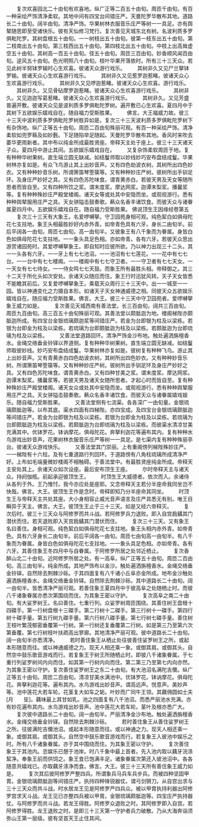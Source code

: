 <!-- { "loadSidebar": true } -->
　　复次欢喜园北二十由旬有欢喜地。纵广正等二百五十由旬。周匝千由旬。有百一种采绘严饰清净柔软。其地中间有四宝台间错庄严。天曼陀罗华散布其地。道路长二十由旬。阔半由旬。清净严饰。华果树林衣服音乐庄严等树一一具足。亦有舆辇随思即至受诸快乐。彼有天仙修习梵行。复次善见天城东北有树。名波利质多罗俱毗陀罗。其树盘根五十由旬。一一树枝出五十由旬。彼第一枝东出五十由旬。第二枝南出五十由旬。第三枝西出五十由旬。第四枝北出五十由旬。中枝上出高耸虚空五十由旬。其树高一百五十由旬。径五十由旬。周匝三百由旬。妙香顺风闻百由旬。逆风五十由旬。色光明照八十由旬。枝叶华果开落依时。所有三十三天众。若见此树半努钵罗输时心生欢喜。彼诸天众游行戏乐。
　　其树非久又见尸兰拏钵罗输。彼诸天众心生欢喜游行戏乐。
　　其树非久又见惹罗迦惹睹。彼诸天众心生欢喜游行戏乐。
　　其树非久又见啰迦惹睹。彼诸天众心生欢喜。游行戏乐。
　　其树非久。又见骨砧摩罗迦惹睹。彼诸天众心生欢喜游行戏乐。
　　其树非久。又见迦迦写葛惹睹。彼诸天众心生欢喜游行戏乐。
　　其树非久。又见芳盛普遍开敷。彼诸天众见是波利质多罗俱毗陀罗树。遍开敷已心生欢喜。夏四月中于其树下五欲娱乐嬉戏自在。随自福力受斯胜果。
　　佛言。大王福威力故。彼三十三天中波利质多罗俱毗陀罗树胜异如是。复次三十三天波利质多罗俱毗陀罗树下有杂饰地。纵广正等五十由旬。周匝二百由旬殊丽可观。有百一种采绘严饰。清净柔软如兜罗緜及如妙氎。下足随陷举足随起。天曼陀罗华散布其地。香风时来吹去萎华更雨新者。其中布以纯金所成最胜贤座。帝释天主处于座上。彼三十三天诸天子众。夏四月中游止其间。五欲娱乐嬉戏自在。
　　又复杂饰柔软周匝于地。复有种种华树果树。直生端立圆无缺减。如结鬘师取以妙线妙巧安布盘结成鬘。华果树林亦复如是。有众飞鸟游止其上出妙音声。又有四色劫波衣树。其树所出四色妙衣。又有种种妙音乐树。所谓箫笛琴箜篌等。又有种种妙庄严树。彼树所出手钏足环。及身庄严妙好之具。又有四色苏陀味食。谓青黄赤白。若彼天男及天女等随所思者而皆自至。又有四种所饮之浆。谓末度浆。摩达网浆。迦谭末梨浆。播曩浆等。复有种种殊妙庄严殿堂楼阁。诸天女等或处其中安隐而坐。或观视游行。悉有种种舆辇服用庄严之具。天女骈隘击鼓奏歌。爇众名香丰诸饮食。而彼天众与诸眷属夏四月中。五欲娱乐嬉戏自在。随自福力受斯胜果。
佛说顶生王因缘经卷第五
　　复次三十三天有大象王。名爱啰嚩拏。守卫园苑身相可观。纯色絜白如俱母陀花七支拄地。象王头相最胜妙好内赤外青。如帝青色具有六牙。身长二由旬半。前后平阔各一由旬。周匝七由旬。高一由旬半。又彼象王有八千象而为眷属。身皆白色如俱母陀花七支拄地。一一象头具足色相。亦如帝青。各有六牙。若彼天众思出游赏诸园苑时。其爱啰嚩拏象王。即自知时应彼所欲。乃以神力出现三十二头。其一一头各有六牙。一一牙上有七七池沼。一一池沼有七七莲花。一一花中有七七台。一一台中有七七楼阁。一一楼阁中有七七守卫者。一一守卫者有七七天女。一一天女有七七侍女。一一侍女鸣七七天鼓。而象王所有最胜头相。帝释御之。其三十二天于所化头如次安处。余诸天众随应而住。象王行时迅犹风转。天子天女皆悉不能瞻其前后。又复爱啰嚩拏象王。乘载天众周行三十三天中。出一一城至一一园。皆以神通变化之力摄自本形。如诸天子天女神通威德之相。同彼天众五欲娱乐嬉戏自在。随应福力受斯胜果。佛言。大王。彼三十三天中守卫园苑者。爱啰嚩拏象王威力如是。
　　复次善见天城西南有善法堂。长三百由旬。阔共三百由旬。周匝九百由旬。高三百五十由旬殊丽可观。其善法堂以颇胝迦为地。楼阁梯陛亦颇胝迦所成。有四宝台金银琉璃颇迦浆等间错庄严。若金为台即银为柱及以梁栋。若银为台即金为柱及以梁栋。若琉璃为台即颇胝迦为柱及以梁栋。若颇胝迦为台即琉璃为柱及以梁栋。
　　又善法堂道路回环。清净严饰金沙布地。触处遍洒旃檀香水。金绳交络垂金铃铎以界道侧。复有种种华树果树。直生端立圆无缺减。如结鬘师取彼妙线。妙巧安布盘结成鬘。华果树林亦复如是。彼树复有种种飞鸟。游止其上出妙音声。又有青黄赤白四色劫波衣树。其树所出四色妙衣。又有种种妙音乐树。所谓箫笛琴箜篌等。又有种种妙庄严树。彼树所出手钏足环及身庄严妙好之具。又有四色苏陀味食。谓青黄赤白。又有四种甘美之浆。谓末度浆。摩达网浆。迦谭末梨浆。播曩浆等。若彼天男及诸天女随所思者。才起心时而皆自至。复有种种殊妙庄严殿堂楼阁。诸天女众或处其中安隐而坐。或观视游行。悉有种种舆辇服用庄严之具。天女骈隘击鼓奏歌。爇众名香丰诸饮食。而彼天众与诸眷属嬉戏娱乐。随自福力受斯胜果。
　　又善法堂侧有七流渠。各各深广一由旬量。金银琉璃颇胝迦等。以布其底。渠水四面有四梯陛。亦四宝成。及四宝台金银琉璃颇胝迦等间错庄严。若金为台即银为柱及以梁栋。若银为台即金为柱及以梁栋。若琉璃为台即颇胝迦为柱及以梁栋。若颇胝迦为台即琉璃为柱及以梁栋。而彼渠水清凉甘美充满其中。优钵罗花。钵讷摩花。俱母陀花。奔拏利迦花等遍布其内。复有种种水鸟游戏出妙音声。花果树林衣服音乐庄严等树一一具足。是七渠内复有种种殊丽亭台。彼诸天众游戏快乐。
　　又善法堂其门崇丽。上有重阁傍列梯陛殊妙庄严。一一梯陛有十六柱。及有七重道路行列回环。于道路傍有八角柱琉璃所成清净严好。上布如毛端量微妙楼阁不相触碍。于善法堂中。有最胜贤座纯金所成。帝释天主安处其上。余诸天众如次设座。最后安布顶生王座。
　　尔时帝释天主与诸天众。持阏伽瓶。前起承迎彼顶生王。
　　时顶生王大威德者。依次而入。余诸侍从各列于外。王乃惟忖。我今亦应处是座耶。又念帝释天主若分半座命我同坐岂不快哉。佛言。大王。彼顶生王作是念时。帝释即知乃分半座命其同坐。
　　时顶生王与帝释天主共处其座。大小身相容止威光音声语言及庄严具悉无有别。唯王目瞬异于天主。佛言。大王。彼顶生王止于三十三天。如是又经六帝释灭。
　　复次后时。彼三十三天众与阿修罗而共斗战。若阿修罗兵力退败。即入自宫扃鐍其门潜伏而住。若天退败即入天宫扃鐍其门潜伏而住。
　　复次三十三天。又有象王名曰善住。身相可观。纯色絜白如俱母陀花七支拄地。象王头相内赤外青。如帝青色。具有六牙身长二由旬半。前后平阔各一由旬。周匝七由旬高一由旬半。有八千象而为眷属。身皆白色如俱母陀花七支拄地。一一象头具足色相。亦如帝青。各有六牙。其善住象王冬四月中与自眷属。于阿修罗所居之处邻近栖止。
　　复次香醉山北二十由旬。近阿修罗所居之处。有一高阜。纵广正等五十由旬。周匝二百由旬。高三由旬半。纯金所成。其地严饰布以金沙。触处遍洒旃檀香水。金绳交络垂金铃铎。自然除去荆棘沙砾。于其四面复有八千诸小丘阜亦金所成。地布金沙触处遍洒旃檀香水。金绳交络垂金铃铎。自然除去荆棘沙砾。其中道路长二十由旬。阔一由旬半。皆悉清净严丽可观。若善住象王夏四月中于彼高阜之处随栖止时。而彼八千诸象眷属亦悉次第围绕而住。为其象王密以守护。
　　复次高阜之南二十由旬。有大娑罗树王。名曰善住。七重行列。众娑罗树周匝围绕。其善住树王盘根十四磔手。第一行树盘根十三磔手。第二行树十二磔手。第三行树十一磔手。第四行树十磔手量。第五行树九磔手量。第六行树八磔手量。第七行树七磔手量。善住树王枝叶繁茂郁密垂覆第一行树。第一行树还复垂覆第二行树。如是第三乃至第六次第垂覆。第七行树枝叶扶疏高出寥廓。其地清净严丽可观。彼中道路长二十由旬。阔一由旬半亦悉清净。
　　若时善住象王从栖止处往彼善住娑罗树王之所。或起本形随意而往。或以神通威德之力。现天人相还乘一象。或御其肩。或御其头。自然空中鼓乐歌音游戏而行。若复象王于树王所随栖止时。即彼八千诸象眷属。于七重行列娑罗树间内向而住。如其第一行树内向而住。第二第三乃至第七内向亦然。为其象王密以守护。复次善住娑罗树王之东二十由旬。有大池沼名满陀吉儞。纵广正等五十由旬。周匝二百由旬。清凉甘美水满池中。优钵罗花。钵讷摩花。俱母陀花。奔拏利迦花等。遍布其内。水鸟游戏出妙音声。谓高远声。悦意声。美妙声等。池中莲花大若车轮。花茎复大如车之轭。叶妙而广同牛王领。其藕佣圆如士夫[月　　坒]。藕味最上其甘如乳。池之四面复有八千池沼。而悉严丽池水充满。亦有妙花遍布其内。水鸟游戏出妙音声。池中莲花大若车轮。茎叶及根亦悉广大。
　　复次彼中道路长二十由旬。阔一由旬半。严丽清净金沙布地。触处遍洒旃檀香水。金绳交络垂金铃铎。自然除去荆棘沙砾。
　　若时善住象王从善住娑罗树王之所。往彼满陀吉儞池沼。或起本形随意而往。或以神通之力。现天人相还乘一象。或御其肩。或御其头。自然空中鼓乐歌音游戏而行。若复象王入彼池中娱乐之时。所有八千诸象眷属。亦于其中围绕而住。为其象王密以守护。
　　复次善住象王于其池内。恣娱乐已憩于池岸。时八千象中最上首者。先入池内取以藕牙浣涤絜净。奉象王前而供饲之。象王食已饱满丰足。诸象眷属次第还入彼池沼中。各各随意共嬉戏已。亦取藕牙涤净而食。佛言。大王。彼三十三天所有善住象王威力如是。
　　复次其后彼阿修罗严整四兵。所谓象兵马兵车兵步兵。而被四种坚固甲胄。金银琉璃颇胝迦等间错庄严。执持四种锋锐器仗。谓弓剑锵刀。从自宫出求与三十三天众而共斗战。时水居龙王见是阿修罗严四兵众。被以甲胄执持利器出阿修罗宫求天斗战。龙王见已亦整四兵被以甲胄。金银琉璃颇胝迦等。四宝庄严执持器仗。与阿修罗而共斗战。若龙王得胜。阿修罗众退败之时。其阿修罗即入自宫。若阿修罗得胜。龙王退败之时。是即三十三天第一守护者兵力破散。乃从大海奔诣须弥山王第一层级。彼有坚首天王止住其间。
